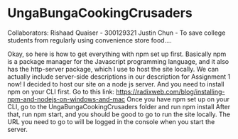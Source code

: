 # UngaBungaCookingCrusaders

Collaborators:
Rishaad Quaiser - 300129321
Justin Chun - 
To save college students from regularly using convenience store food....



Okay, so here is how to get everything with npm set up first.
Basically npm is a package manager for the Javascript programming language, and it also has the http-server package, which I use to host the site locally. 
We can actually include server-side descriptions in our description for Assignment 1 now! 
I decided to host our site on a node js server. And you need to install npm on your CLI first.
Go to this link: https://radixweb.com/blog/installing-npm-and-nodejs-on-windows-and-mac
Once you have npm set up on your CLI, go to the UngaBungaCookingCrusaders folder and run npm install
After that, run npm start, and you should be good to go to run the site locally. The URL you need to go to will be logged in the console when you start the server.
